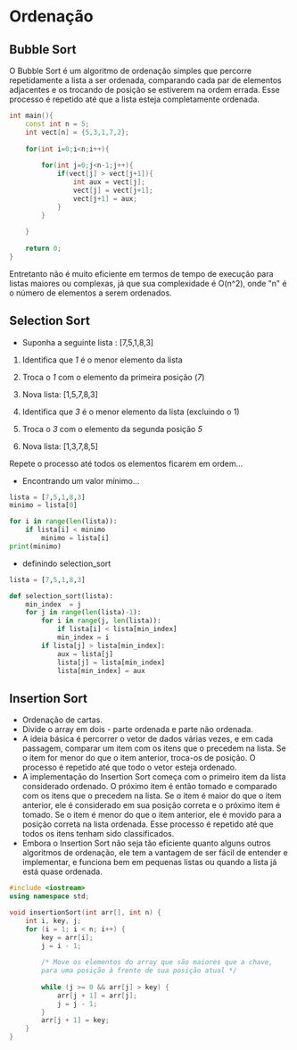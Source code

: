 # Ordenação

## Bubble Sort
O Bubble Sort é um algoritmo de ordenação simples que percorre repetidamente a lista a ser ordenada, comparando cada par de elementos adjacentes e os trocando de posição se estiverem na ordem errada. Esse processo é repetido até que a lista esteja completamente ordenada.

```cpp
int main(){
	const int n = 5;
	int vect[n] = {5,3,1,7,2};
	
	for(int i=0;i<n;i++){
		    
		for(int j=0;j<n-1;j++){
			if(vect[j] > vect[j+1]){
				int aux = vect[j];
				vect[j] = vect[j+1];
				vect[j+1] = aux;
			}
		}
		  
	}
	
	return 0;
}
```

Entretanto não é muito eficiente em termos de tempo de execução para listas maiores ou complexas, já que sua complexidade é O(n^2), onde "n" é o número de elementos a serem ordenados.

## Selection Sort
- Suponha a seguinte lista : [7,5,1,8,3]
1. Identifica que *1* é o menor elemento da lista
2. Troca o *1* com o elemento da primeira posição (*7*)
3. Nova lista: [1,5,7,8,3]

1. Identifica que *3* é o menor elemento da lista (excluindo o 1)
2. Troca o *3* com o elemento da segunda posição *5*
3. Nova lista: [1,3,7,8,5]

Repete o processo até todos os elementos ficarem em ordem...

- Encontrando um valor mínimo...
```python
lista = [7,5,1,8,3]
minimo = lista[0]

for i in range(len(lista)):
	if lista[i] < minimo 
		minimo = lista[i]
print(minimo)		
```

- definindo selection_sort
```python
lista = [7,5,1,8,3]

def selection_sort(lista):
	min_index  = j
	for j in range(len(lista)-1):
		for i in range(j, len(lista)):
			if lista[i] < lista[min_index]
			min_index = i
		if lista[j] > lista[min_index]:
			aux = lista[j]
			lista[j] = lista[min_index]
			lista[min_index] = aux
```

## Insertion Sort
- Ordenação de cartas.
- Divide o array em dois - parte ordenada e parte não ordenada.
- A ideia básica é percorrer o vetor de dados várias vezes, e em cada passagem, comparar um item com os itens que o precedem na lista. Se o item for menor do que o item anterior, troca-os de posição. O processo é repetido até que todo o vetor esteja ordenado.
- A implementação do Insertion Sort começa com o primeiro item da lista considerado ordenado. O próximo item é então tomado e comparado com os itens que o precedem na lista. Se o item é maior do que o item anterior, ele é considerado em sua posição correta e o próximo item é tomado. Se o item é menor do que o item anterior, ele é movido para a posição correta na lista ordenada. Esse processo é repetido até que todos os itens tenham sido classificados.
- Embora o Insertion Sort não seja tão eficiente quanto alguns outros algoritmos de ordenação, ele tem a vantagem de ser fácil de entender e implementar, e funciona bem em pequenas listas ou quando a lista já está quase ordenada.

```cpp
#include <iostream>
using namespace std;

void insertionSort(int arr[], int n) {
	int i, key, j;
	for (i = 1; i < n; i++) {
		key = arr[i];
		j = i - 1;
			   
		/* Move os elementos do array que são maiores que a chave,
		para uma posição à frente de sua posição atual */
		       
		while (j >= 0 && arr[j] > key) {
			arr[j + 1] = arr[j];
			j = j - 1;
		}
	    arr[j + 1] = key;
	}
}
```